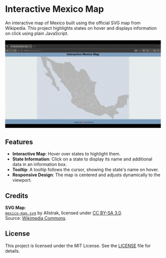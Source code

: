 # Interactive Mexico Map

An interactive map of Mexico built using the official SVG map from Wikipedia. This project highlights states on hover and displays information on click using plain JavaScript.

![demo](demo.gif)

## Features

- **Interactive Map**: Hover over states to highlight them.
- **State Information**: Click on a state to display its name and additional data in an information box.
- **Tooltip**: A tooltip follows the cursor, showing the state's name on hover.
- **Responsive Design**: The map is centered and adjusts dynamically to the viewport.


## Credits

**SVG Map**:  
[`mexico-map.svg`](https://upload.wikimedia.org/wikipedia/commons/2/23/Mexico_Map.svg) by Allstrak, licensed under [CC BY-SA 3.0](https://creativecommons.org/licenses/by-sa/3.0/).  
Source: [Wikimedia Commons](https://commons.wikimedia.org/wiki/File:Mexico_map.svg).

## License

This project is licensed under the MIT License. See the [LICENSE](LICENSE) file for details.
